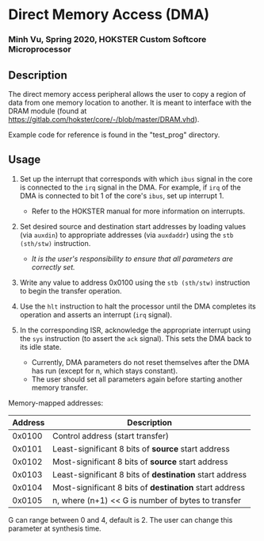 # Direct Memory Access (DMA)
### Minh Vu, Spring 2020, HOKSTER Custom Softcore Microprocessor


## Description

The direct memory access peripheral allows the user to copy a region of data from one memory location to another.
It is meant to interface with the DRAM module (found at https://gitlab.com/hokster/core/-/blob/master/DRAM.vhd).

Example code for reference is found in the "test_prog" directory.

## Usage

1. Set up the interrupt that corresponds with which `ibus` signal in the core is connected to the `irq` signal in the DMA. For example, if `irq` of the DMA is connected to bit 1 of the core's `ibus`, set up interrupt 1.
    * Refer to the HOKSTER manual for more information on interrupts.

2. Set desired source and destination start addresses by loading values (via `auxdin`) to appropriate addresses (via `auxdaddr`) using the `stb (sth/stw)` instruction.
    * _It is the user's responsibility to ensure that all parameters are correctly set._

3. Write any value to address 0x0100 using the `stb (sth/stw)` instruction to begin the transfer operation.

4. Use the `hlt` instruction to halt the processor until the DMA completes its operation and asserts an interrupt (`irq` signal).

5. In the corresponding ISR, acknowledge the appropriate interrupt using the `sys` instruction (to assert the `ack` signal). This sets the DMA back to its idle state.
    * Currently, DMA parameters do not reset themselves after the DMA has run (except for n, which stays constant).
    * The user should set all parameters again before starting another memory transfer.


Memory-mapped addresses:

| Address | Description                                               |
| ------- |-----------------------------------------------------------|
| 0x0100  | Control address (start transfer)                          |
| 0x0101  | Least-significant 8 bits of **source** start address      |
| 0x0102  | Most-significant 8 bits of **source** start address       |
| 0x0103  | Least-significant 8 bits of **destination** start address |
| 0x0104  | Most-significant 8 bits of **destination** start address  |
| 0x0105  | n, where (n+1) << G is number of bytes to transfer        |

G can range between 0 and 4, default is 2. The user can change this parameter at synthesis time.

